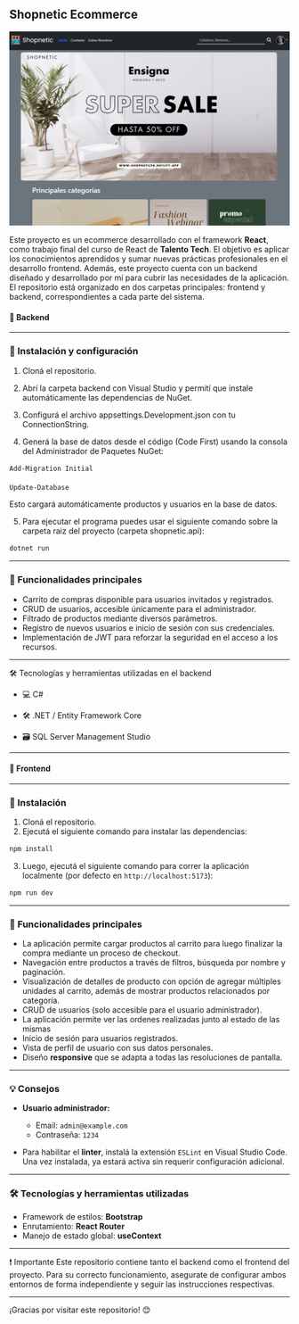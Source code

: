 ## Shopnetic Ecommerce

![Vista principal](frontend/docs/img/Portada.png)

Este proyecto es un ecommerce desarrollado con el framework **React**, como trabajo final del curso de React de **Talento Tech**. El objetivo es aplicar los conocimientos aprendidos y sumar nuevas prácticas profesionales en el desarrollo frontend. 
Además, este proyecto cuenta con un backend diseñado y desarrollado por mí para cubrir las necesidades de la aplicación.
El repositorio está organizado en dos carpetas principales: frontend y backend, correspondientes a cada parte del sistema.

#### 🧩 Backend

---

### 🔧 Instalación y configuración

1. Cloná el repositorio.

2. Abrí la carpeta backend con Visual Studio y permití que instale automáticamente las dependencias de NuGet.

3. Configurá el archivo appsettings.Development.json con tu ConnectionString.

4. Generá la base de datos desde el código (Code First) usando la consola del Administrador de Paquetes NuGet:

```bash
Add-Migration Initial

Update-Database
```

Esto cargará automáticamente productos y usuarios en la base de datos.

5. Para ejecutar el programa puedes usar el siguiente comando sobre la carpeta raiz del proyecto (carpeta shopnetic.api):

```bash
dotnet run
```

---

### 🚀 Funcionalidades principales

- Carrito de compras disponible para usuarios invitados y registrados.
- CRUD de usuarios, accesible únicamente para el administrador.
- Filtrado de productos mediante diversos parámetros.
- Registro de nuevos usuarios e inicio de sesión con sus credenciales.
- Implementación de JWT para reforzar la seguridad en el acceso a los recursos.

---

🛠️ Tecnologías y herramientas utilizadas en el backend

- 💻 C#

- 🛠️ .NET / Entity Framework Core

- 🗃️ SQL Server Management Studio

---

#### 🎨 Frontend

---

### 🔧 Instalación

1. Cloná el repositorio.
2. Ejecutá el siguiente comando para instalar las dependencias:

```bash
npm install
```

3. Luego, ejecutá el siguiente comando para correr la aplicación localmente (por defecto en `http://localhost:5173`):

```bash
npm run dev
```

---

### 🚀 Funcionalidades principales

- La aplicación permite cargar productos al carrito para luego finalizar la compra mediante un proceso de checkout.
- Navegación entre productos a través de filtros, búsqueda por nombre y paginación.
- Visualización de detalles de producto con opción de agregar múltiples unidades al carrito, además de mostrar productos relacionados por categoría.
- CRUD de usuarios (solo accesible para el usuario administrador).
- La aplicación permite ver las ordenes realizadas junto al estado de las mismas
- Inicio de sesión para usuarios registrados.
- Vista de perfil de usuario con sus datos personales.
- Diseño **responsive** que se adapta a todas las resoluciones de pantalla.

---

### 💡 Consejos

- **Usuario administrador:**
  - Email: `admin@example.com`
  - Contraseña: `1234`

- Para habilitar el **linter**, instalá la extensión `ESLint` en Visual Studio Code. Una vez instalada, ya estará activa sin requerir configuración adicional.

---

### 🛠️ Tecnologías y herramientas utilizadas

- Framework de estilos: **Bootstrap**
- Enrutamiento: **React Router**
- Manejo de estado global: **useContext**

---

❗ Importante
Este repositorio contiene tanto el backend como el frontend del proyecto.
Para su correcto funcionamiento, asegurate de configurar ambos entornos de forma independiente y seguir las instrucciones respectivas.

---

¡Gracias por visitar este repositorio! 😊

